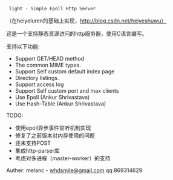      light - Simple Epoll Http Server

（在heiyeluren的基础上实现，http://blog.csdn.net/heiyeshuwu）

这是一个支持静态资源访问的http服务器，使用C语言编写。

支持以下功能:

  *  Support GET/HEAD method
  *  The common MIME types.
  *  Support Self custom default index page
  *  Directory listings.
  *  Support access log
  *  Support Self custom port and max clients
  *  Use Epoll (Ankur Shrivastava)
  *  Use Hash-Table (Ankur Shrivastava)

TODO:

  * 使用epoll异步事件监听机制实现
  * 修复了之前版本对内存使用的问题
  * 还未支持POST
  * 集成http-parser库
  * 考虑对多进程（master-worker）的支持


Auther: melanc - whdsmile@gmail.com qq:869314629

